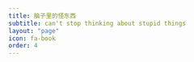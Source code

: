 ```yaml
---
title: 脑子里的怪东西
subtitle: can't stop thinking about stupid things
layout: "page"
icon: fa-book
order: 4
---
```

